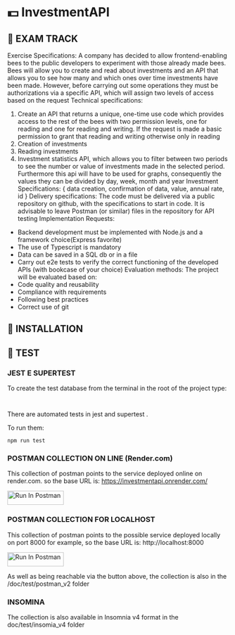 # 💵 InvestmentAPI

## 📌 EXAM TRACK

Exercise
Specifications:
A company has decided to allow frontend-enabling bees to the public
developers to experiment with those already made bees. Bees will allow you to create and
read about investments and an API that allows you to see how many and which ones over time
investments have been made. However, before carrying out some operations they must be
authorizations via a specific API, which will assign two levels of access based on the request
Technical specifications:

1. Create an API that returns a unique, one-time use code
   which provides access to the rest of the bees with two permission levels, one for
   reading and one for reading and writing. If the request is made a basic
   permission to grant that reading and writing otherwise only in
   reading
2. Creation of investments
3. Reading investments
4. Investment statistics API, which allows you to filter between two periods to see the
   number or value of investments made in the selected period. Furthermore
   this api will have to be used for graphs, consequently the values
   they can be divided by day, week, month and year
   Investment Specifications: {
   data creation,
   confirmation of data,
   value,
   annual rate,
   id
   }
   Delivery specifications:
   The code must be delivered via a public repository on github, with the
   specifications to start in code.
   It is advisable to leave Postman (or similar) files in the repository for API testing
   Implementation Requests:

- Backend development must be implemented with Node.js and a framework
  choice(Express favorite)
- The use of Typescript is mandatory
- Data can be saved in a SQL db or in a file
- Carry out e2e tests to verify the correct functioning of the developed APIs
  (with bookcase of your choice)
  Evaluation methods:
  The project will be evaluated based on:
- Code quality and reusability
- Compliance with requirements
- Following best practices
- Correct use of git

## 💽 INSTALLATION



## 🔬 TEST

### JEST E SUPERTEST

To create the test database from the terminal in the root of the project type:

```


```

There are automated tests in jest and supertest .

To run them:

```
npm run test

```

### POSTMAN COLLECTION ON LINE (Render.com)

This collection of postman points to the service deployed online on render.com. so the base URL is: https://investmentapi.onrender.com/

[<img src="https://run.pstmn.io/button.svg" alt="Run In Postman" style="width: 128px; height: 32px;">](https://god.gw.postman.com/run-collection/37112030-533998d2-7f3c-41f8-9bf3-d712d13c95b8?action=collection%2Ffork&source=rip_markdown&collection-url=entityId%3D37112030-533998d2-7f3c-41f8-9bf3-d712d13c95b8%26entityType%3Dcollection%26workspaceId%3D4ff310f0-17de-4e59-a39d-b71459c423ec)

### POSTMAN COLLECTION FOR LOCALHOST

This collection of postman points to the possible service deployed locally on port 8000 for example, so the base URL is: http://localhost:8000

[<img src="https://run.pstmn.io/button.svg" alt="Run In Postman" style="width: 128px; height: 32px;">](https://god.gw.postman.com/run-collection/37112030-38e21a9b-fe21-40f3-8273-247081bf6b9b?action=collection%2Ffork&source=rip_markdown&collection-url=entityId%3D37112030-38e21a9b-fe21-40f3-8273-247081bf6b9b%26entityType%3Dcollection%26workspaceId%3D4ff310f0-17de-4e59-a39d-b71459c423ec)

As well as being reachable via the button above, the collection is also in the /doc/test/postman_v2 folder

### INSOMINA

The collection is also available in Insomnia v4 format in the doc/test/insomia_v4 folder
